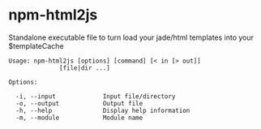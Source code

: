 # npm-html2js

Standalone executable file to turn load your jade/html templates into your $templateCache

```
Usage: npm-html2js [options] [command] [< in [> out]]
              [file|dir ...]

Options:

  -i, --input             Input file/directory
  -o, --output            Output file
  -h, --help              Display help information
  -m, --module            Module name
```
